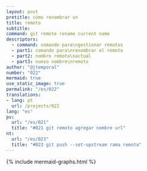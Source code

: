 ```yaml
---
layout: post
pretitle: cómo renombrar un
title: remoto
subtitle:
command: git remote rename current name
descriptors:
  - command: comando para\ngestionar remotos
  - part1: comando para\nrenombrar el remoto
  - part2: nombre remoto\nactual
  - part3: nuevo nombre\nremoto
author: "@jtemporal"
number: "022"
mermaid: true
use_static_image: true
permalink: "/es/022"
translations:
- lang: pt
  url: /projects/022
lang: "es"
pv:
  url: "/es/021"
  title: "#021 git remoto agregar nombre url"
nt:
  url: "/es/023"
  title: "#023 git push --set-upstream rama remota"
---
```


{% include mermaid-graphs.html %}